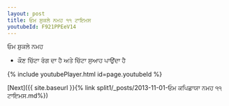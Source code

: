 ```yaml
---
layout: post
title: ਓਮ ਸ਼ੁਕਲੇ ਨਮਹ ੧੧ ਟਾਇਮਸ
youtubeId: F921PPEeV14
---
```

 
 
 ਓਮ ਸ਼ੁਕਲੇ ਨਮਹ  
 
 -  ਕੌਣ ਚਿੱਟਾ ਰੰਗ ਦਾ ਹੈ ਅਤੇ ਚਿੱਟਾ ਸੁਆਹ ਪਾਉਂਦਾ ਹੈ 
 
  
 
  
 
 
 
 
 
 


{% include youtubePlayer.html id=page.youtubeId %}
 
[Next]({{ site.baseurl }}{% link  split1/_posts/2013-11-01-ਓਮ ਕਪਿਛਾਯਾ ਨਮਹ ੧੧ ਟਾਇਮਸ.md%})
 
